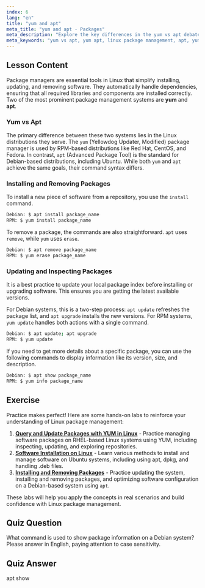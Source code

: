 ```yaml
---
index: 6
lang: "en"
title: "yum and apt"
meta_title: "yum and apt - Packages"
meta_description: "Explore the key differences in the yum vs apt debate. This guide covers how to use yum and apt for installing, removing, and updating packages on RPM and Debian-based Linux systems."
meta_keywords: "yum vs apt, yum apt, linux package management, apt, yum, debian, red hat, install packages, update packages, linux commands"
---
```


## Lesson Content

Package managers are essential tools in Linux that simplify installing, updating, and removing software. They automatically handle dependencies, ensuring that all required libraries and components are installed correctly. Two of the most prominent package management systems are **yum** and **apt**.

### Yum vs Apt

The primary difference between these two systems lies in the Linux distributions they serve. The `yum` (Yellowdog Updater, Modified) package manager is used by RPM-based distributions like Red Hat, CentOS, and Fedora. In contrast, `apt` (Advanced Package Tool) is the standard for Debian-based distributions, including Ubuntu. While both `yum` and `apt` achieve the same goals, their command syntax differs.

### Installing and Removing Packages

To install a new piece of software from a repository, you use the `install` command.

```bash
Debian: $ apt install package_name
RPM: $ yum install package_name
```

To remove a package, the commands are also straightforward. `apt` uses `remove`, while `yum` uses `erase`.

```bash
Debian: $ apt remove package_name
RPM: $ yum erase package_name
```

### Updating and Inspecting Packages

It is a best practice to update your local package index before installing or upgrading software. This ensures you are getting the latest available versions.

For Debian systems, this is a two-step process: `apt update` refreshes the package list, and `apt upgrade` installs the new versions. For RPM systems, `yum update` handles both actions with a single command.

```bash
Debian: $ apt update; apt upgrade
RPM: $ yum update
```

If you need to get more details about a specific package, you can use the following commands to display information like its version, size, and description.

```bash
Debian: $ apt show package_name
RPM: $ yum info package_name
```

## Exercise

Practice makes perfect! Here are some hands-on labs to reinforce your understanding of Linux package management:

1.  **[Query and Update Packages with YUM in Linux](https://labex.io/labs/rhel-query-and-update-packages-with-yum-in-linux-590869)** - Practice managing software packages on RHEL-based Linux systems using YUM, including inspecting, updating, and exploring repositories.
2.  **[Software Installation on Linux](https://labex.io/labs/linux-software-installation-on-linux-18005)** - Learn various methods to install and manage software on Ubuntu systems, including using apt, dpkg, and handling .deb files.
3.  **[Installing and Removing Packages](https://labex.io/labs/linux-installing-and-removing-packages-385380)** - Practice updating the system, installing and removing packages, and optimizing software configuration on a Debian-based system using `apt`.

These labs will help you apply the concepts in real scenarios and build confidence with Linux package management.

## Quiz Question

What command is used to show package information on a Debian system? Please answer in English, paying attention to case sensitivity.

## Quiz Answer

apt show
